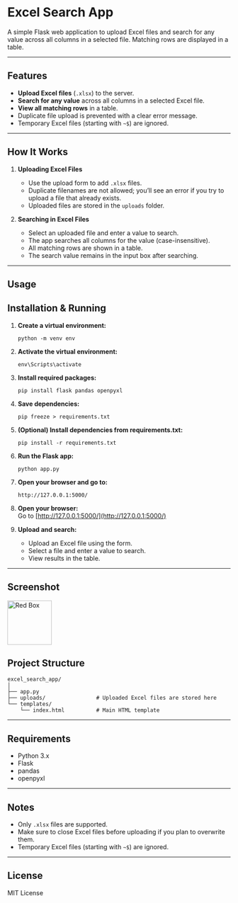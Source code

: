# Excel Search App

A simple Flask web application to upload Excel files and search for any value across all columns in a selected file. Matching rows are displayed in a table.

---

## Features

- **Upload Excel files** (`.xlsx`) to the server.
- **Search for any value** across all columns in a selected Excel file.
- **View all matching rows** in a table.
- Duplicate file upload is prevented with a clear error message.
- Temporary Excel files (starting with `~$`) are ignored.

---

## How It Works

1. **Uploading Excel Files**
    - Use the upload form to add `.xlsx` files.
    - Duplicate filenames are not allowed; you’ll see an error if you try to upload a file that already exists.
    - Uploaded files are stored in the `uploads` folder.

2. **Searching in Excel Files**
    - Select an uploaded file and enter a value to search.
    - The app searches all columns for the value (case-insensitive).
    - All matching rows are shown in a table.
    - The search value remains in the input box after searching.

---

## Usage

## Installation & Running

1. **Create a virtual environment:**
    ```
    python -m venv env
    ```

2. **Activate the virtual environment:**
    ```
    env\Scripts\activate
    ```

3. **Install required packages:**
    ```
    pip install flask pandas openpyxl
    ```

4. **Save dependencies:**
    ```
    pip freeze > requirements.txt
    ```

5. **(Optional) Install dependencies from requirements.txt:**
    ```
    pip install -r requirements.txt
    ```

6. **Run the Flask app:**
    ```
    python app.py
    ```

7. **Open your browser and go to:**
    ```
    http://127.0.0.1:5000/
    ```

3. **Open your browser:**  
   Go to [http://127.0.0.1:5000/](http://127.0.0.1:5000/)

4. **Upload and search:**
    - Upload an Excel file using the form.
    - Select a file and enter a value to search.
    - View results in the table.

---

## Screenshot 
<img src="data:image/png;base64,iVBORw0KGgoAAAANSUhEUgAAAGQAAABkCAYAAABw4pVUAAAABmJLR0QA/wD/AP+gvaeTAAAAjUlEQVR4nO3XwQnAIBAFQXYlE/6dsMJkgGYYvYfV52ZmbmZmZmZmZmZmZmZmZmZmZmZmZmZmZmZmZmZmZmZmZmZmZmZmZmZmZmZmZmZmZmZmZmZmZmZmZmZmZmZmZmZmZmZmZmZmZmZmZmZmZmZmZmZmZmZmbmZmZmZmZmZmZmbmZsW0BhD5x4mImMJIAAAAASUVORK5CYII=" alt="Red Box" width="100" height="100" />



## Project Structure

```
excel_search_app/
│
├── app.py
├── uploads/                # Uploaded Excel files are stored here
└── templates/
    └── index.html          # Main HTML template
```

---

## Requirements

- Python 3.x
- Flask
- pandas
- openpyxl

---

## Notes

- Only `.xlsx` files are supported.
- Make sure to close Excel files before uploading if you plan to overwrite them.
- Temporary Excel files (starting with `~$`) are ignored.

---
## License

MIT License
